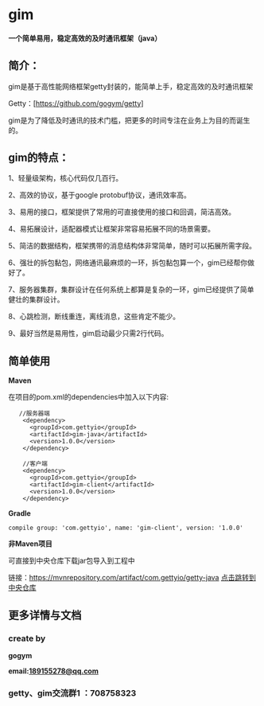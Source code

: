 # gim

#### **一个简单易用，稳定高效的及时通讯框架（java）**

## 简介：

gim是基于高性能网络框架getty封装的，能简单上手，稳定高效的及时通讯框架

Getty：[https://github.com/gogym/getty]

gim是为了降低及时通讯的技术门槛，把更多的时间专注在业务上为目的而诞生的。

## gim的特点：

1、轻量级架构，核心代码仅几百行。

2、高效的协议，基于google protobuf协议，通讯效率高。

3、易用的接口，框架提供了常用的可直接使用的接口和回调，简洁高效。

4、易拓展设计，适配器模式让框架非常容易拓展不同的场景需要。

5、简洁的数据结构，框架携带的消息结构体非常简单，随时可以拓展所需字段。

6、强壮的拆包黏包，网络通讯最麻烦的一环，拆包黏包算一个，gim已经帮你做好了。

7、服务器集群，集群设计在任何系统上都算是复杂的一环，gim已经提供了简单健壮的集群设计。

8、心跳检测，断线重连，离线消息，这些肯定不能少。

9、最好当然是易用性，gim启动最少只需2行代码。


 ## 简单使用 
 
  **Maven** 
 
 在项目的pom.xml的dependencies中加入以下内容:
 
 
 ```
    //服务器端
     <dependency>
       <groupId>com.gettyio</groupId>
       <artifactId>gim-java</artifactId>
       <version>1.0.0</version>
     </dependency>
     
     //客户端
     <dependency>
       <groupId>com.gettyio</groupId>
       <artifactId>gim-client</artifactId>
       <version>1.0.0</version>
     </dependency>
 ```
 
  **Gradle** 
 
 
 ```
 compile group: 'com.gettyio', name: 'gim-client', version: '1.0.0'
 ```
 
  **非Maven项目** 
 
 可直接到中央仓库下载jar包导入到工程中
 
 链接：https://mvnrepository.com/artifact/com.gettyio/getty-java  [点击跳转到中央仓库](https://mvnrepository.com/artifact/com.gettyio/getty-java)

 
 ## 更多详情与文档
 
 
 
 ### create by
 
  **gogym** 
 
  **email:189155278@qq.com** 
  
  ### getty、gim交流群1 ：708758323